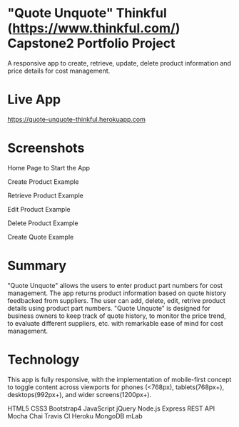 #	"Quote Unquote" Thinkful (https://www.thinkful.com/) Capstone2 Portfolio Project
A responsive app to create, retrieve, update, delete product information and price details for cost management. 

#	Live App
https://quote-unquote-thinkful.herokuapp.com

#	Screenshots
Home Page to Start the App

Create Product Example

Retrieve Product Example

Edit Product Example

Delete Product Example

Create Quote Example


#	Summary
"Quote Unquote" allows the users to enter product part numbers for cost management. The app returns product information based on quote history feedbacked from suppliers. The user can add, delete, edit, retrive product details using product part numbers. "Quote Unquote" is designed for business owners to keep track of quote history, to monitor the price trend, to evaluate different suppliers, etc. with remarkable ease of mind for cost management.     

#	Technology
This app is fully responsive, with the implementation of mobile-first concept to toggle content across viewports for phones (<768px), tablets(768px+), desktops(992px+), and wider screens(1200px+).

HTML5
CSS3
Bootstrap4
JavaScript
jQuery
Node.js
Express
REST API
Mocha 
Chai
Travis CI
Heroku
MongoDB
mLab

